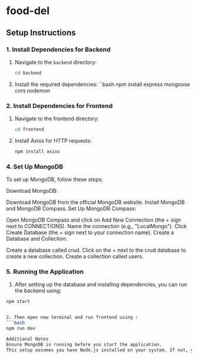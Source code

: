 # food-del

## Setup Instructions

### 1. Install Dependencies for Backend

1. Navigate to the `backend` directory:
   ```bash
   cd backend
2. Install the required dependencies:
``bash
npm install express mongoose cors nodemon


### 2. Install Dependencies for Frontend
1. Navigate to the frontend directory:

   ```bash
   cd frontend

2. Install Axios for HTTP requests:

   ```bash
   npm install axios

### 4. Set Up MongoDB
To set up MongoDB, follow these steps:

Download MongoDB:

Download MongoDB from the official MongoDB website.
Install MongoDB and MongoDB Compass.
Set Up MongoDB Compass:

Open MongoDB Compass and click on Add New Connection (the + sign next to CONNECTIONS).
Name the connection (e.g., "LocalMongo").
Click Create Database (the + sign next to your connection name).
Create a Database and Collection:

Create a database called crud.
Click on the + next to the crud database to create a new collection.
Create a collection called users.

### 5. Running the Application
1. After setting up the database and installing dependencies, you can run the backend using:

```bash
npm start


2. Then open new terminal and run frontend using :
```bash
npm run dev

Additional Notes
Ensure MongoDB is running before you start the application.
This setup assumes you have Node.js installed on your system. If not, you can download it from the official Node.js website.

